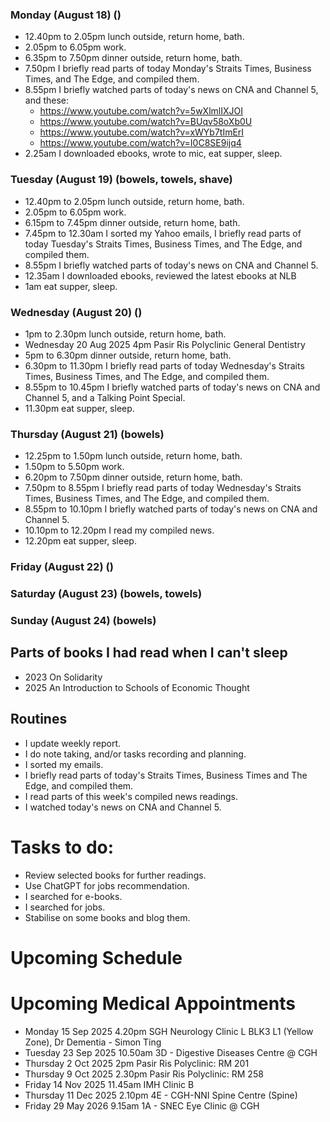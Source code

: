 ### Monday (August 18) ()
- 12.40pm to 2.05pm lunch outside, return home, bath.
- 2.05pm to 6.05pm work.
- 6.35pm to 7.50pm dinner outside, return home, bath.
- 7.50pm I briefly read parts of today Monday's Straits Times, Business Times, and The Edge, and compiled them.
- 8.55pm I briefly watched parts of today's news on CNA and Channel 5, and these:
    - https://www.youtube.com/watch?v=5wXlmlIXJOI
    - https://www.youtube.com/watch?v=BUqv58oXb0U
    - https://www.youtube.com/watch?v=xWYb7tImErI
    - https://www.youtube.com/watch?v=I0C8SE9ijq4
- 2.25am I downloaded ebooks, wrote to mic, eat supper, sleep.

### Tuesday (August 19) (bowels, towels, shave)
- 12.40pm to 2.05pm lunch outside, return home, bath.
- 2.05pm to 6.05pm work.
- 6.15pm to 7.45pm dinner outside, return home, bath.
- 7.45pm to 12.30am I sorted my Yahoo emails, I briefly read parts of today Tuesday's Straits Times, Business Times, and The Edge, and compiled them.
- 8.55pm I briefly watched parts of today's news on CNA and Channel 5.
- 12.35am I downloaded ebooks, reviewed the latest ebooks at NLB
- 1am eat supper, sleep.

### Wednesday (August 20) ()
- 1pm to 2.30pm lunch outside, return home, bath.
- Wednesday 20 Aug 2025 4pm Pasir Ris Polyclinic General Dentistry
- 5pm to 6.30pm dinner outside, return home, bath.
- 6.30pm to 11.30pm I briefly read parts of today Wednesday's Straits Times, Business Times, and The Edge, and compiled them.
- 8.55pm to 10.45pm I briefly watched parts of today's news on CNA and Channel 5, and a Talking Point Special.
- 11.30pm eat supper, sleep.

### Thursday (August 21) (bowels)
- 12.25pm to 1.50pm lunch outside, return home, bath.
- 1.50pm to 5.50pm work.
- 6.20pm to 7.50pm dinner outside, return home, bath.
- 7.50pm to 8.55pm I briefly read parts of today Wednesday's Straits Times, Business Times, and The Edge, and compiled them.
- 8.55pm to 10.10pm I briefly watched parts of today's news on CNA and Channel 5.
- 10.10pm to 12.20pm I read my compiled news.
- 12.20pm eat supper, sleep.

### Friday (August 22) ()


### Saturday (August 23) (bowels, towels)


### Sunday (August 24) (bowels)



## Parts of books I had read when I can't sleep
- 2023 On Solidarity
- 2025 An Introduction to Schools of Economic Thought



## Routines
- I update weekly report.
- I do note taking, and/or tasks recording and planning.
- I sorted my emails.
- I briefly read parts of today's Straits Times, Business Times and The Edge, and compiled them.
- I read parts of this week's compiled news readings.
- I watched today's news on CNA and Channel 5.

# Tasks to do:
- Review selected books for further readings.
- Use ChatGPT for jobs recommendation.
- I searched for e-books.
- I searched for jobs.
- Stabilise on some books and blog them.

# Upcoming Schedule

# Upcoming Medical Appointments
- Monday 15 Sep 2025 4.20pm SGH Neurology Clinic L BLK3 L1 (Yellow Zone), Dr Dementia - Simon Ting
- Tuesday 23 Sep 2025 10.50am 3D - Digestive Diseases Centre @ CGH
- Thursday 2 Oct 2025 2pm Pasir Ris Polyclinic: RM 201
- Thursday 9 Oct 2025 2.30pm Pasir Ris Polyclinic: RM 258
- Friday 14 Nov 2025 11.45am IMH Clinic B
- Thursday 11 Dec 2025 2.10pm 4E - CGH-NNI Spine Centre (Spine)
- Friday 29 May 2026 9.15am 1A - SNEC Eye Clinic @ CGH


